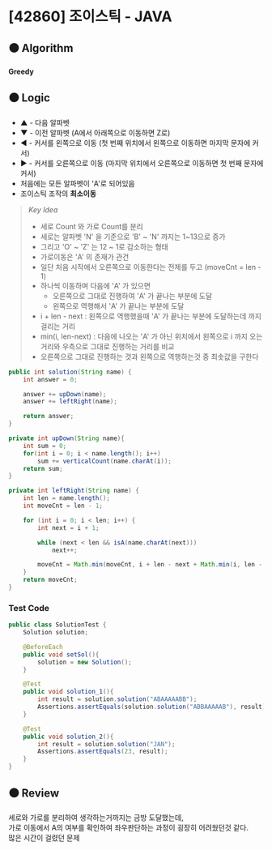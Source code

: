 # [42860] 조이스틱 - JAVA

## :black_circle: Algorithm
**Greedy**

## :black_circle: Logic

- ▲ - 다음 알파벳
- ▼ - 이전 알파벳 (A에서 아래쪽으로 이동하면 Z로)
- ◀ - 커서를 왼쪽으로 이동 (첫 번째 위치에서 왼쪽으로 이동하면 마지막 문자에 커서)
- ▶ - 커서를 오른쪽으로 이동 (마지막 위치에서 오른쪽으로 이동하면 첫 번째 문자에 커서)
- 처음에는 모든 알파벳이 'A'로 되어있음
- 조이스틱 조작의 **최소이동**


> _Key Idea_
> - 세로 Count 와 가로 Count를 분리
> - 세로는 알파벳 'N' 을 기준으로 'B' ~ 'N' 까지는 1~13으로 증가
> - 그리고 'O' ~ 'Z' 는 12 ~ 1로 감소하는 형태
> - 가로이동은 'A' 의 존재가 관건
> - 일단 처음 시작에서 오른쪽으로 이동한다는 전제를 두고 (moveCnt = len - 1)
> - 하나씩 이동하며 다음에 'A' 가 있으면
>   - 오른쪽으로 그대로 진행하여 'A' 가 끝나는 부분에 도달
>   - 왼쪽으로 역행해서 'A' 가 끝나는 부분에 도달
> - i + len - next : 왼쪽으로 역행했을때 'A' 가 끝나는 부분에 도달하는데 까지 걸리는 거리
> - min(i, len-next) : 다음에 나오는 'A' 가 아닌 위치에서 왼쪽으로 i 까지 오는 거리와 우측으로 그대로 진행하는 거리를 비교
> - 오른쪽으로 그대로 진행하는 것과 왼쪽으로 역행하는것 중 최솟값을 구한다

```Java
public int solution(String name) {
    int answer = 0;

    answer += upDown(name);
    answer += leftRight(name);

    return answer;
}

private int upDown(String name){
    int sum = 0;
    for(int i = 0; i < name.length(); i++)
        sum += verticalCount(name.charAt(i));
    return sum;
}

private int leftRight(String name) {
    int len = name.length();
    int moveCnt = len - 1;

    for (int i = 0; i < len; i++) {
        int next = i + 1;

        while (next < len && isA(name.charAt(next)))
            next++;

        moveCnt = Math.min(moveCnt, i + len - next + Math.min(i, len - next));
    }
    return moveCnt;
}
```

### Test Code

```Java
public class SolutionTest {
    Solution solution;

    @BeforeEach
    public void setSol(){
        solution = new Solution();
    }

    @Test
    public void solution_1(){
        int result = solution.solution("ABAAAAABB");
        Assertions.assertEquals(solution.solution("ABBAAAAAB"), result);
    }

    @Test
    public void solution_2(){
        int result = solution.solution("JAN");
        Assertions.assertEquals(23, result);
    }
}
```

## :black_circle: Review
세로와 가로를 분리하여 생각하는거까지는 금방 도달했는데,  
가로 이동에서 A의 여부를 확인하여 좌우판단하는 과정이 굉장히 어려웠던것 같다.  
많은 시간이 걸렸던 문제
